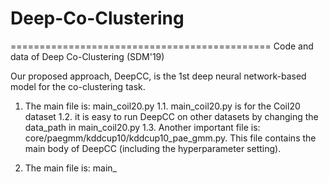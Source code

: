 # Deep-Co-Clustering
=============================================
Code and data of Deep Co-Clustering (SDM'19)

Our proposed approach, DeepCC, is the 1st deep neural network-based model for the co-clustering task.

1. The main file is: main_coil20.py
1.1. main_coil20.py is for the Coil20 dataset
1.2. it is easy to run DeepCC on other datasets by changing the data_path in main_coil20.py
1.3. Another important file is: core/paegmm/kddcup10/kddcup10_pae_gmm.py. This file contains the main body of DeepCC (including the hyperparameter setting).

2. The main file is: main_
